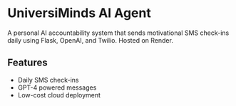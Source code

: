# UniversiMinds AI Agent

A personal AI accountability system that sends motivational SMS check-ins daily using Flask, OpenAI, and Twilio. Hosted on Render.

## Features
- Daily SMS check-ins
- GPT-4 powered messages
- Low-cost cloud deployment
